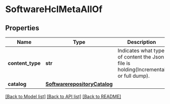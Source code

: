 # SoftwareHclMetaAllOf

## Properties
Name | Type | Description | Notes
------------ | ------------- | ------------- | -------------
**content_type** | **str** | Indicates what type of content the Json file is holding(Incremental or full dump).    | [optional] [default to 'Full']
**catalog** | [**SoftwarerepositoryCatalog**](.md) |  | [optional] 

[[Back to Model list]](../README.md#documentation-for-models) [[Back to API list]](../README.md#documentation-for-api-endpoints) [[Back to README]](../README.md)


